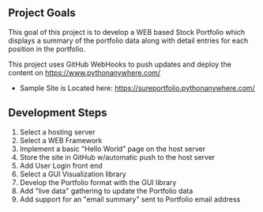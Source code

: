## Project Goals
This goal of this project is to develop a WEB based Stock Portfolio which displays a summary of the portfolio data along with detail entries for each position in the portfolio.

This project uses GitHub WebHooks to push updates and deploy the content on https://www.pythonanywhere.com/
- Sample Site is Located here: https://sureportfolio.pythonanywhere.com/

## Development Steps

1. Select a hosting server
2. Select a WEB Framework
3. Implement a basic "Hello World" page on the host server
4. Store the site in GitHub w/automatic push to the host server
5. Add User Login front end
6. Select a GUI Visualization library
7. Develop the Portfolio format with the GUI library
8. Add "live data" gathering to update the Portfolio data
9. Add support for an "email summary" sent to Portfolio email address
